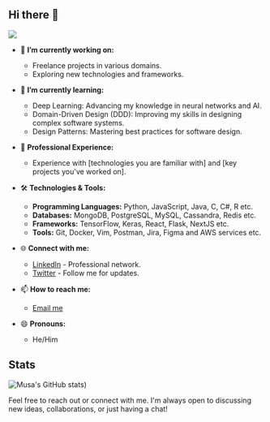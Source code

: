 ## Hi there 👋
![](https://komarev.com/ghpvc/?username=DereliMusae&abbreviated=true)

- 🔭 **I’m currently working on:** 
  - Freelance projects in various domains.
  - Exploring new technologies and frameworks.

- 🌱 **I’m currently learning:** 
  - Deep Learning: Advancing my knowledge in neural networks and AI.
  - Domain-Driven Design (DDD): Improving my skills in designing complex software systems.
  - Design Patterns: Mastering best practices for software design.

- 💼 **Professional Experience:** 
  - Experience with [technologies you are familiar with] and [key projects you've worked on].

- 🛠 **Technologies & Tools:** 
  - **Programming Languages:** Python, JavaScript, Java, C, C#, R etc.
  - **Databases:** MongoDB, PostgreSQL, MySQL, Cassandra, Redis etc.
  - **Frameworks:** TensorFlow, Keras, React, Flask, NextJS etc.
  - **Tools:** Git, Docker, Vim, Postman, Jira, Figma and AWS services etc.

<!--- 📈 **Projects I’m proud of:**
  - **[Project Name](link):** Brief description of the project and what technologies were used.
  - **[Another Project Name](link):** Brief description of this project and its impact.-->
- 🌐 **Connect with me:** 
  - [LinkedIn](https://www.linkedin.com/in/musa-dereli-775586172/) - Professional network.
  - [Twitter](https://x.com/meninthestreet) - Follow me for updates.

- 📫 **How to reach me:** 
  - [Email me](mailto:musaadereli@gmail.com)

- 😄 **Pronouns:** 
  - He/Him

<!--- ⚡ **Fun Fact:** 
  - I love hiking and exploring new trails. I’ve hiked in [place you've visited], and it's one of my favorite pastimes!

- 📚 **I’m reading:** 
  - Currently reading [Book Title] by [Author], which is about [brief description of the book].

- 🎓 **Education:** 
  - Studied [Your Degree] at [Your University]. Specialized in [Relevant Field].

- 💬 **Ask me about:**
  - Anything related to [field of expertise], [another area of interest], or [your hobbies].-->

<!--START_SECTİON:waka-->
<!--END_SECTİON:waka-->

## Stats
![Musa's GitHub stats](https://github-readme-stats.vercel.app/api?username=DereliMusa\&show_icons=true\&show=reviews,discussions_started,discussions_answered,prs_merged,prs_merged_percentage\&title_color=fff\&icon_color=f9f9f9\&text_color=9f9f9f\&bg_color=151515))
<!--
## Streak
<img src="https://github-readme-streak-stats.herokuapp.com/?user=DereliMusa&theme=default&hide_border=true&bg_color=151515" alt="DereliMusa's GitHub Stats" />

## Lang
![Musa's WakaTime stats](https://github-readme-stats.vercel.app/api/wakatime?username=Dereli\&layout=compact)
-->
Feel free to reach out or connect with me. I'm always open to discussing new ideas, collaborations, or just having a chat!
